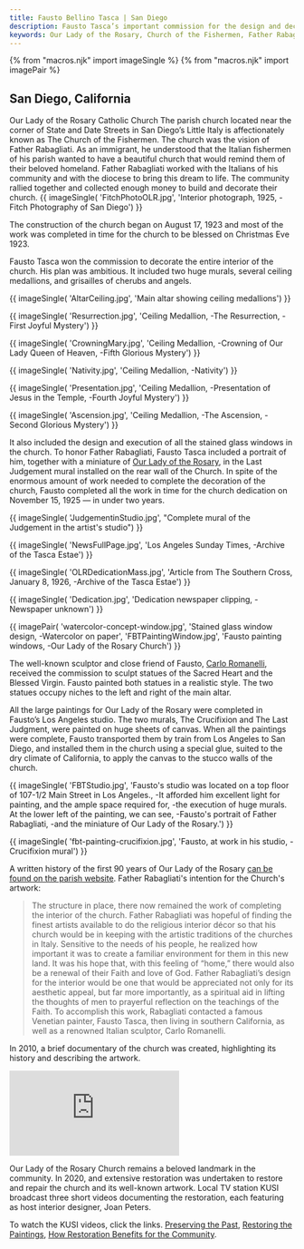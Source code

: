 ```yaml
---
title: Fausto Bellino Tasca | San Diego
description: Fausto Tasca’s important commission for the design and decorative painting for the interior of Our Lady of the Rosary Church in San Diego, California, was completed in about 2 years. Part of this commission included the design and execution of 13 stained glass windows.
keywords: Our Lady of the Rosary, Church of the Fishermen, Father Rabagliati, stained glass, Last Judgement, Crucifixion, mural
---
```


{% from "macros.njk" import imageSingle %}
{% from "macros.njk" import imagePair %}

## San Diego, California

<span class="intro">Our Lady of the Rosary Catholic Church</span>
The parish church located near the corner of State and Date Streets in San Diego’s Little Italy is affectionately known as The Church of the Fishermen. The church was the vision of Father Rabagliati. As an immigrant, he understood that the Italian fishermen of his parish wanted to have a beautiful church that would remind them of their beloved homeland. Father Rabagliati worked with the Italians of his community and with the diocese to bring this dream to life. The community rallied together and collected enough money to build and decorate their church.
{{ imageSingle(
'FitchPhotoOLR.jpg',
'Interior photograph, 1925, -Fitch Photography of San Diego')
}}

The construction of the church began on August 17, 1923 and most of the work was completed in time for the church to be blessed on Christmas Eve 1923.

Fausto Tasca won the commission to decorate the entire interior of the church. His plan was ambitious. It included two huge murals, several ceiling medallions, and grisailles of cherubs and angels.

{{ imageSingle(
'AltarCeiling.jpg',
'Main altar showing ceiling medallions')
}}

{{ imageSingle(
'Resurrection.jpg',
'Ceiling Medallion, -The Resurrection, -First Joyful Mystery')
}}

{{ imageSingle(
'CrowningMary.jpg',
'Ceiling Medallion, -Crowning of Our Lady Queen of Heaven, -Fifth Glorious Mystery')
}}

{{ imageSingle(
'Nativity.jpg',
'Ceiling Medallion, -Nativity')
}}

{{ imageSingle(
'Presentation.jpg',
'Ceiling Medallion, -Presentation of Jesus in the Temple, -Fourth Joyful Mystery')
}}

{{ imageSingle(
'Ascension.jpg',
'Ceiling Medallion, -The Ascension, -Second Glorious Mystery')
}}

It also included the design and execution of all the stained glass windows in the church. To honor Father Rabagliati, Fausto Tasca included a portrait of him, together with a miniature of <a href="https://www.olrsd.org/" target="_blank" rel="noreferrer">Our Lady of the Rosary</a>, in the Last Judgement mural installed on the rear wall of the Church. In spite of the enormous amount of work needed to complete the decoration of the church, Fausto completed all the work in time for the church dedication on November 15, 1925 — in under two years.

{{ imageSingle(
'JudgementinStudio.jpg',
"Complete mural of the Judgement in the artist's studio")
}}

{{ imageSingle(
'NewsFullPage.jpg',
'Los Angeles Sunday Times, -Archive of the Tasca Estae')
}}

{{ imageSingle(
'OLRDedicationMass.jpg',
'Article from The Southern Cross, January 8, 1926, -Archive of the Tasca Estae')
}}

{{ imageSingle(
'Dedication.jpg',
'Dedication newspaper clipping, -Newspaper unknown')
}}

{{ imagePair(
'watercolor-concept-window.jpg',
'Stained glass window design, -Watercolor on paper',
'FBTPaintingWindow.jpg',
'Fausto painting windows, -Our Lady of the Rosary Church')
}}

The well-known sculptor and close friend of Fausto, <a href="https://en.wikipedia.org/wiki/Carlo_Romanelli" target="_blank" rel="noreferrer">Carlo Romanelli</a>, received the commission to sculpt statues of the Sacred Heart and the Blessed Virgin. Fausto painted both statues in a realistic style. The two statues occupy niches to the left and right of the main altar.

All the large paintings for Our Lady of the Rosary were completed in Fausto’s Los Angeles studio. The two murals, The Crucifixion and The Last Judgment, were painted on huge sheets of canvas. When all the paintings were complete, Fausto transported them by train from Los Angeles to San Diego, and installed them in the church using a special glue, suited to the dry climate of California, to apply the canvas to the stucco walls of the church.

{{ imageSingle(
'FBTStudio.jpg',
'Fausto\'s studio was located on a top floor of 107-1/2 Main Street in Los Angeles., -It afforded him excellent light for painting, and the ample space required for, -the execution of huge murals. At the lower left of the painting, we can see, -Fausto\'s portrait of Father Rabagliati, -and the miniature of Our Lady of the Rosary.')
}}

{{ imageSingle(
'fbt-painting-crucifixion.jpg',
'Fausto, at work in his studio, -Crucifixion mural')
}}

A written history of the first 90 years of Our Lady of the Rosary <a href="https://www.olrsd.org/History-of-OLR" target="_blank" rel="noreferrer">can be found on the parish website</a>. Father Rabagliati's intention for the Church's artwork:

<blockquote><p>The structure in place, there now remained the work of completing the interior of the church. Father Rabagliati was hopeful of finding the finest artists available to do the religious interior décor so that his church would be in keeping with the artistic traditions of the churches in Italy. Sensitive to the needs of his people, he realized how important it was to create a familiar environment for them in this new land. It was his hope that, with this feeling of “home,” there would also be a renewal of their Faith and love of God. Father Rabagliati’s design for the interior would be one that would be appreciated not only for its aesthetic appeal, but far more importantly, as a spiritual aid in lifting the thoughts of men to prayerful reflection on the teachings of the Faith. To accomplish this work, Rabagliati contacted a famous Venetian painter, Fausto Tasca, then living in southern California, as well as a renowned Italian sculptor, Carlo Romanelli.</p></blockquote>

In 2010, a brief documentary of the church was created, highlighting its history and describing the artwork.

<div class="videoWrapper">
  <iframe class="video" src="https://www.youtube.com/embed/OZIxDF8x9dE" title="YouTube video player" frameborder="0" allow="accelerometer; autoplay; clipboard-write; encrypted-media; gyroscope; picture-in-picture" allowfullscreen></iframe>
</div>

Our Lady of the Rosary Church remains a beloved landmark in the community. In 2020, and extensive restoration was undertaken to restore and repair the church and its well-known artwork. Local TV station KUSI broadcast three short videos documenting the restoration, each featuring as host interior designer, Joan Peters.

To watch the KUSI videos, click the links. <a href="https://www.youtube.com/watch?v=l851EZo1dEA" target="_blank" rel="noreferrer">Preserving the Past</a>, <a href="https://www.youtube.com/watch?v=rizTPODbB1s" target="_blank" rel="noreferrer">Restoring the Paintings</a>, <a href="https://www.youtube.com/watch?v=tdwm1yXfcxk" target="_blank" rel="noreferrer">How Restoration Benefits for the Community</a>.
